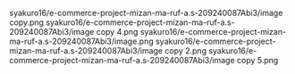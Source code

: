 syakuro16/e-commerce-project-mizan-ma-ruf-a.s-209240087Abi3/image copy.png
syakuro16/e-commerce-project-mizan-ma-ruf-a.s-209240087Abi3/image copy 4.png
syakuro16/e-commerce-project-mizan-ma-ruf-a.s-209240087Abi3/image.png
syakuro16/e-commerce-project-mizan-ma-ruf-a.s-209240087Abi3/image copy 2.png
syakuro16/e-commerce-project-mizan-ma-ruf-a.s-209240087Abi3/image copy 5.png
